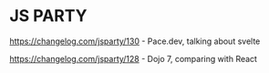 # JS PARTY 

https://changelog.com/jsparty/130
    - Pace.dev, talking about svelte

https://changelog.com/jsparty/128
    - Dojo 7, comparing with React